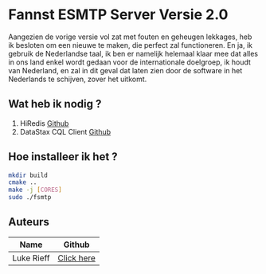 # Fannst ESMTP Server Versie 2.0

Aangezien de vorige versie vol zat met fouten en geheugen lekkages, heb
ik besloten om een nieuwe te maken, die perfect zal functioneren. En ja,
ik gebruik de Nederlandse taal, ik ben er namelijk helemaal klaar mee dat
alles in ons land enkel wordt gedaan voor de internationale doelgroep, ik
houdt van Nederland, en zal in dit geval dat laten zien door de software in
het Nederlands te schijven, zover het uitkomt.

## Wat heb ik nodig ?

1. HiRedis [Github](https://github.com/redis/hiredis)
1. DataStax CQL Client [Github](https://github.com/datastax/cpp-driver)

## Hoe installeer ik het ?

```bash
mkdir build
cmake ..
make -j [CORES]
sudo ./fsmtp
```

## Auteurs
|Name|Github|
|-|-|
|Luke Rieff|[Click here](https://github.com/skywa04885)|